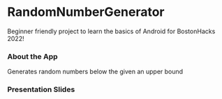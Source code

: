 # RandomNumberGenerator

Beginner friendly project to learn the basics of Android for BostonHacks 2022! 

### About the App
Generates random numbers below the given an upper bound

### Presentation Slides
